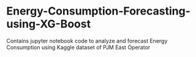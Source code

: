 # Energy-Consumption-Forecasting-using-XG-Boost
Contains jupyter notebook code to analyze and forecast Energy Consumption using Kaggle dataset of PJM East Operator
